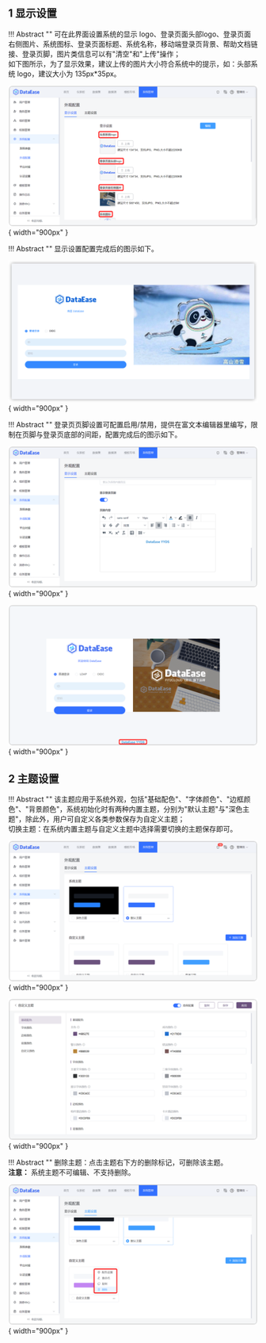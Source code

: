 ## 1 显示设置

!!! Abstract ""
    可在此界面设置系统的显示 logo、登录页面头部logo、登录页面右侧图片、系统图标、登录页面标题、系统名称，移动端登录页背景、帮助文档链接、登录页脚，图片类信息可以有"清空"和"上传"操作；  
    如下图所示，为了显示效果，建议上传的图片大小符合系统中的提示，如：头部系统 logo，建议大小为 135px\*35px。

![显示设置](../img/xpack/显示设置.png){ width="900px" }

!!! Abstract ""
    显示设置配置完成后的图示如下。

![显示设置](../img/xpack/显示设置2.png){ width="900px" }

!!! Abstract ""
    登录页页脚设置可配置启用/禁用，提供在富文本编辑器里编写，限制在页脚与登录页底部的间距，配置完成后的图示如下。

![显示设置](../img/xpack/登录页页脚设置.png){ width="900px" }

![显示设置](../img/xpack/显示设置3.png){ width="900px" }

## 2 主题设置

!!! Abstract ""
    该主题应用于系统外观，包括"基础配色"、"字体颜色"、"边框颜色"、"背景颜色"，系统初始化时有两种内置主题，分别为"默认主题"与"深色主题"，除此外，用户可自定义各类参数保存为自定义主题；  
    切换主题：在系统内置主题与自定义主题中选择需要切换的主题保存即可。

![主题设置](../img/xpack/主题设置1.png){ width="900px" }

![主题设置](../img/xpack/自定义主题.png){ width="900px" }

!!! Abstract ""
    删除主题：点击主题右下方的删除标记，可删除该主题。  
    **注意：** 系统主题不可编辑、不支持删除。

![删除主题](../img/xpack/删除主题.png){ width="900px" }
